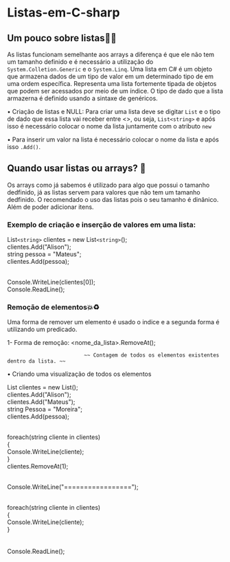 # Listas-em-C-sharp
## Um pouco sobre listas📝📝

As listas funcionam semelhante aos arrays a diferença é que ele não tem um tamanho definido e é necessário a utilização do `System.Colletion.Generic` e o `System.Linq`. Uma lista em C# é um objeto que armazena dados de um tipo de valor em um determinado tipo de em uma ordem específica. Representa uma lista fortemente tipada de objetos que podem ser acessados por meio de um índice. O tipo de dado que a lista armazerna é definido usando a sintaxe de genéricos.

• Criação de listas e NULL: Para criar uma lista deve se digitar `List` e o tipo de dado que essa lista vai receber entre <>, ou seja, `List<string>` e após isso é necessário colocar o nome da lista juntamente com o atributo `new`

• Para inserir um valor na lista é necessário colocar o nome da lista e após isso `.Add()`.

## Quando usar listas ou arrays? 🤔

Os arrays como já sabemos é utilizado para algo que possui o tamanho dedfinido, já as listas servem para valores que não tem um tamanho dedfinido. O recomendado o uso das listas pois o seu tamanho é dinânico. Além de poder adicionar itens.

### Exemplo de criação e inserção de valores em uma lista:

  List`<string>` clientes = new List`<string>`();<br>
  clientes.Add("Alison");<br>
  string pessoa = "Mateus";<br>
  clientes.Add(pessoa);<br><br>
  
  Console.WriteLine(clientes[0]);<br>
  Console.ReadLine();

### Remoção de elementos💥♻
Uma forma de remover um elemento é usado o indice e a segunda forma é utilizando um predicado.

1- Forma de remoção:
      <nome_da_lista>.RemoveAt();
      
                             ~~ Contagem de todos os elementos existentes dentro da lista. ~~
       
• Criando uma visualização de todos os elementos

List<string> clientes = new List<string>();<br>
clientes.Add("Alison");<br>
clientes.Add("Mateus");<br>
string Pessoa = "Moreira";<br>
clientes.Add(pessoa);<br><br>

foreach(string cliente in clientes)<br>
{<br>
    Console.WriteLine(cliente);<br>
}<br>
clientes.RemoveAt(1);<br><br>

Console.WriteLine("=================");<br><br>

foreach(string cliente in clientes)<br>
{<br>
    Console.WriteLine(cliente);<br>
}<br>      
<br>
Console.ReadLine();
